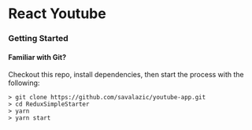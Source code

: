 # React Youtube

### Getting Started

#### Familiar with Git?
Checkout this repo, install dependencies, then start the process with the following:

```
> git clone https://github.com/savalazic/youtube-app.git
> cd ReduxSimpleStarter
> yarn
> yarn start
```
